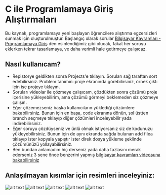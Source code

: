# C ile Programlamaya Giriş Alıştırmaları
Bu kaynak, programlamaya yeni başlayan öğrencilere alıştırma egzersizleri sunmak için oluşturulmuştur. Başlangıç olarak sorular [Bilgisayar Kavramları - Programlamaya Giriş](https://github.com/BilgisayarKavramlari/Programlamaya-Giris/projects?query=is%3Aopen+sort%3Acreated-asc) den esinlendiğimiz gibi olucak, fakat her soruyu eklerken tekrar tasarlamaya, ve daha verimli hale getirmeye çalışıcaz.
## Nasıl kullanıcam?
- Repistorye geldikten sonra Projects'e tıklayın. Soruları sağ taraftan sort edebilirsiniz. Problem tanımını proje ekranında görebilirsiniz, örnek çıktı için ise projeye tıklayın.
- Soruları videolar ile çözmeye çalışıcam, çözdükten sonra çözümü proje içerisine yükleyebilirim, ama çözümü görmeyi beklemeden siz çözmeye çalışın. 
- Eğer çözemezseniz başka kullanıcıların yüklediği çözümlere bakabilirsiniz. Bunun için en başa, code ekranına dönün, sol üstten branch seçmeye tıklayıp diğer çözümleri inceleyebilir yada indirebilirsiniz. 
- Eğer soruyu çözdüyseniz ve ünlü olmak istiyorsanız siz de kodunuzu yükleyebilirsiniz. Bunun için de aynı ekranda sağda bulunan add filea tıklayıp ister kopyala yapıştır ister direk dosya yükleme şeklinde çözümünüzü yollayabilirsiniz. 
- Ben bundan anlamadım hiç derseniz yada daha fazlasını merak ederseniz 3 sene önce benzerini yapmış [bilgisayar kavramları videosuna bakabilirsiniz](https://www.youtube.com/watch?v=o4v8W_4jEC0)

## Anlaşılmayan kısımlar için resimleri inceleyiniz:

![alt text](https://github.com/abulutut/C-ile-programlamaya-giris/blob/master/image.png "image1")
![alt text](https://github.com/abulutut/C-ile-programlamaya-giris/blob/master/image2.png "image3")
![alt text](https://github.com/abulutut/C-ile-programlamaya-giris/blob/master/image3.png "image4")
![alt text](https://github.com/abulutut/C-ile-programlamaya-giris/blob/master/image4.png "image5")
![alt text](https://github.com/abulutut/C-ile-programlamaya-giris/blob/master/image5.png "image6")

